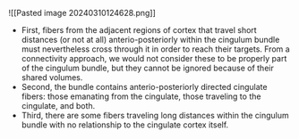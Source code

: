 ![[Pasted image 20240310124628.png]]

- First, fibers from the adjacent regions of cortex that travel short distances (or not at all) anterio-posteriorly within the cingulum bundle must nevertheless cross through it in order to reach their targets. From a connectivity approach, we would not consider these to be properly part of the cingulum bundle, but they cannot be ignored because of their shared volumes. 
- Second, the bundle contains anterio-posteriorly directed cingulate fibers: those emanating from the cingulate, those traveling to the cingulate, and both. 
- Third, there are some fibers traveling long distances within the cingulum bundle with no relationship to the cingulate cortex itself.
